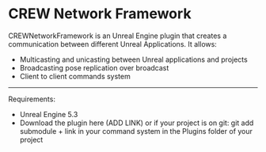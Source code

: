 # CREW Network Framework

 CREWNetworkFramework is an Unreal Engine plugin that creates a communication between different Unreal Applications. 
 It allows:
 * Multicasting and unicasting between Unreal applications and projects
 * Broadcasting pose replication over broadcast
 * Client to client commands system

***
Requirements:
- Unreal Engine 5.3
- Download the plugin here (ADD LINK) or if your project is on git: git add submodule + link in your command system in the Plugins folder of your project 
